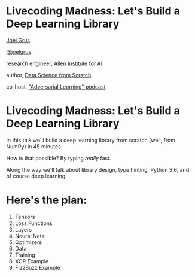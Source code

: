 # Livecoding Madness: Let's Build a Deep Learning Library

[Joel Grus](http://joelgrus.com)

[@joelgrus](https://twitter.com/joelgrus)

research engineer, [Allen Institute for AI](http://allenai.org)

author, [Data Science from Scratch](http://shop.oreilly.com/product/0636920033400.do)

co-host, ["Adversarial Learning" podcast](http://adversariallearning.com)

# Livecoding Madness: Let's Build a Deep Learning Library

In this talk we'll build a deep learning library
from scratch (well, from NumPy) in 45 minutes.

How is that possible? By typing _really_ fast.

Along the way we'll talk about library design,
type hinting, Python 3.6, and of course deep learning.


# Here's the plan:

1. Tensors
2. Loss Functions
3. Layers
4. Neural Nets
5. Optimizers
6. Data
7. Training
8. XOR Example
9. FizzBuzz Example

